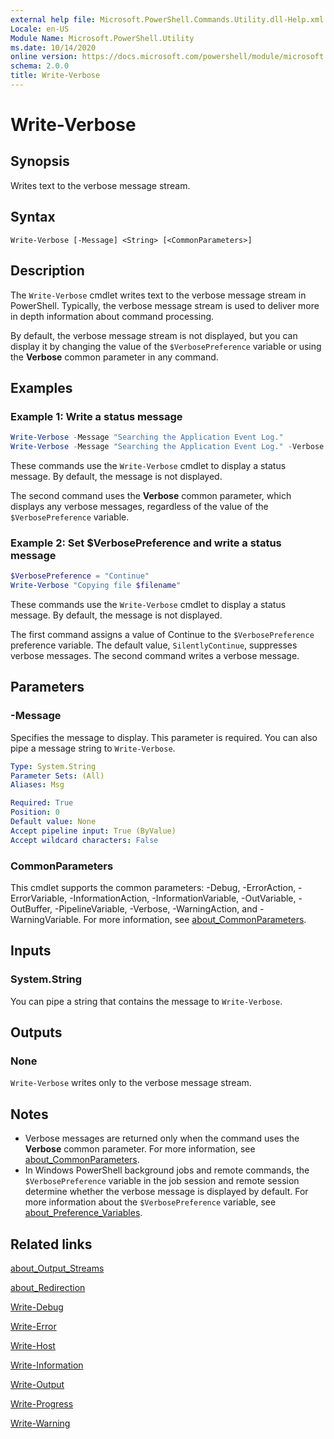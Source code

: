 ```yaml
---
external help file: Microsoft.PowerShell.Commands.Utility.dll-Help.xml
Locale: en-US
Module Name: Microsoft.PowerShell.Utility
ms.date: 10/14/2020
online version: https://docs.microsoft.com/powershell/module/microsoft.powershell.utility/write-verbose?view=powershell-7&WT.mc_id=ps-gethelp
schema: 2.0.0
title: Write-Verbose
---
```

# Write-Verbose

## Synopsis
Writes text to the verbose message stream.

## Syntax

```
Write-Verbose [-Message] <String> [<CommonParameters>]
```

## Description

The `Write-Verbose` cmdlet writes text to the verbose message stream in PowerShell. Typically, the
verbose message stream is used to deliver more in depth information about command processing.

By default, the verbose message stream is not displayed, but you can display it by changing the
value of the `$VerbosePreference` variable or using the **Verbose** common parameter in any
command.

## Examples

### Example 1: Write a status message

```powershell
Write-Verbose -Message "Searching the Application Event Log."
Write-Verbose -Message "Searching the Application Event Log." -Verbose
```

These commands use the `Write-Verbose` cmdlet to display a status message. By default, the message
is not displayed.

The second command uses the **Verbose** common parameter, which displays any verbose messages,
regardless of the value of the `$VerbosePreference` variable.

### Example 2: Set $VerbosePreference and write a status message

```powershell
$VerbosePreference = "Continue"
Write-Verbose "Copying file $filename"
```

These commands use the `Write-Verbose` cmdlet to display a status message. By default, the message
is not displayed.

The first command assigns a value of Continue to the `$VerbosePreference` preference variable. The
default value, `SilentlyContinue`, suppresses verbose messages. The second command writes a verbose
message.

## Parameters

### -Message

Specifies the message to display. This parameter is required. You can also pipe a message string to
`Write-Verbose`.

```yaml
Type: System.String
Parameter Sets: (All)
Aliases: Msg

Required: True
Position: 0
Default value: None
Accept pipeline input: True (ByValue)
Accept wildcard characters: False
```

### CommonParameters

This cmdlet supports the common parameters: -Debug, -ErrorAction, -ErrorVariable,
-InformationAction, -InformationVariable, -OutVariable, -OutBuffer, -PipelineVariable, -Verbose,
-WarningAction, and -WarningVariable. For more information, see
[about_CommonParameters](../Microsoft.PowerShell.Core/About/about_CommonParameters.md).

## Inputs

### System.String

You can pipe a string that contains the message to `Write-Verbose`.

## Outputs

### None

`Write-Verbose` writes only to the verbose message stream.

## Notes

- Verbose messages are returned only when the command uses the **Verbose** common parameter. For
  more information, see [about_CommonParameters](https://go.microsoft.com/fwlink/?LinkID=113216).
- In Windows PowerShell background jobs and remote commands, the `$VerbosePreference` variable in
  the job session and remote session determine whether the verbose message is displayed by default.
  For more information about the `$VerbosePreference` variable, see
  [about_Preference_Variables](../Microsoft.PowerShell.Core/About/about_Preference_Variables.md).

## Related links

[about_Output_Streams](../Microsoft.PowerShell.Core/About/about_Output_Streams.md)

[about_Redirection](../Microsoft.PowerShell.Core/About/about_Redirection.md)

[Write-Debug](Write-Debug.md)

[Write-Error](Write-Error.md)

[Write-Host](Write-Host.md)

[Write-Information](Write-Information.md)

[Write-Output](Write-Output.md)

[Write-Progress](Write-Progress.md)

[Write-Warning](Write-Warning.md)

